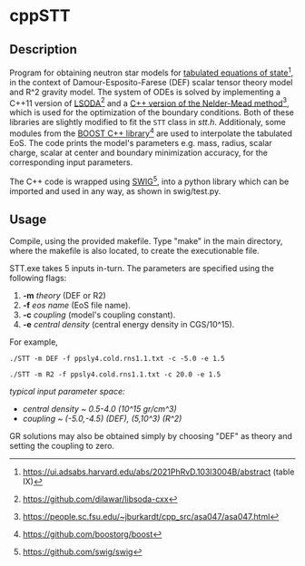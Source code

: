 # cppSTT

## Description

Program for obtaining neutron star models for [tabulated equations of state](https://ui.adsabs.harvard.edu/abs/2021PhRvD.103l3004B/abstract)[^1], in the context of Damour-Esposito-Farese (DEF) scalar tensor theory model and R^2 gravity model. The system of ODEs is solved by implementing a C++11 version of [LSODA](https://github.com/dilawar/libsoda-cxx)[^2] and a [C++ version of the Nelder-Mead method](https://people.sc.fsu.edu/~jburkardt/cpp_src/asa047/asa047.html)[^3], which is used for the optimization of the boundary conditions. Both of these libraries are slightly modified to fit the ```STT``` class in *stt.h*. Additionaly, some modules from the [BOOST C++ library](https://github.com/boostorg/boost)[^4] are used to interpolate the tabulated EoS. The code prints the model's parameters e.g. mass, radius, scalar charge, scalar at center and boundary minimization accuracy, for the corresponding input parameters.

The C++ code is wrapped using [SWIG](https://github.com/swig/swig)[^5], into a python library which can be imported and used in any way, as shown in swig/test.py.

## Usage

Compile, using the provided makefile. Type "make" in the main directory, where the makefile is also located, to create the executionable file.

STT.exe takes 5 inputs in-turn. The parameters are specified using the following flags:

1. **-m** *theory* (DEF or R2)
2. **-f** *eos name* (EoS file name).
3. **-c** *coupling* (model's coupling constant).
4. **-e** *central density* (central energy density in CGS/10^15).

For example,

```
./STT -m DEF -f ppsly4.cold.rns1.1.txt -c -5.0 -e 1.5
```
```
./STT -m R2 -f ppsly4.cold.rns1.1.txt -c 20.0 -e 1.5
```
*typical input parameter space:*
   - *central density ~ 0.5-4.0 (10^15 gr/cm^3)*
   - *coupling ~ (-5.0,-4.5) (DEF), (5,10^3) (R^2)*

GR solutions may also be obtained simply by choosing "DEF" as theory and setting the coupling to zero.

[^1]:https://ui.adsabs.harvard.edu/abs/2021PhRvD.103l3004B/abstract (table IX)
[^2]:https://github.com/dilawar/libsoda-cxx
[^3]:https://people.sc.fsu.edu/~jburkardt/cpp_src/asa047/asa047.html
[^4]:https://github.com/boostorg/boost
[^5]:https://github.com/swig/swig
